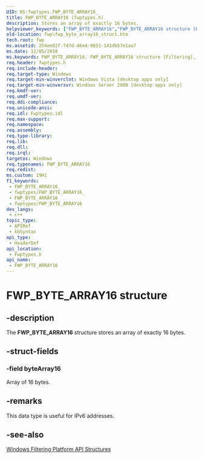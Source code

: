 ```yaml
---
UID: NS:fwptypes.FWP_BYTE_ARRAY16_
title: FWP_BYTE_ARRAY16 (fwptypes.h)
description: Stores an array of exactly 16 bytes.
helpviewer_keywords: ["FWP_BYTE_ARRAY16","FWP_BYTE_ARRAY16 structure [Filtering]","fwp.fwp_byte_array16_struct","fwptypes/FWP_BYTE_ARRAY16"]
old-location: fwp\fwp_byte_array16_struct.htm
tech.root: fwp
ms.assetid: 254ee02f-747d-46e4-9851-141db57e1aa7
ms.date: 12/05/2018
ms.keywords: FWP_BYTE_ARRAY16, FWP_BYTE_ARRAY16 structure [Filtering], fwp.fwp_byte_array16_struct, fwptypes/FWP_BYTE_ARRAY16
req.header: fwptypes.h
req.include-header: 
req.target-type: Windows
req.target-min-winverclnt: Windows Vista [desktop apps only]
req.target-min-winversvr: Windows Server 2008 [desktop apps only]
req.kmdf-ver: 
req.umdf-ver: 
req.ddi-compliance: 
req.unicode-ansi: 
req.idl: Fwptypes.idl
req.max-support: 
req.namespace: 
req.assembly: 
req.type-library: 
req.lib: 
req.dll: 
req.irql: 
targetos: Windows
req.typenames: FWP_BYTE_ARRAY16
req.redist: 
ms.custom: 19H1
f1_keywords:
 - FWP_BYTE_ARRAY16_
 - fwptypes/FWP_BYTE_ARRAY16_
 - FWP_BYTE_ARRAY16
 - fwptypes/FWP_BYTE_ARRAY16
dev_langs:
 - c++
topic_type:
 - APIRef
 - kbSyntax
api_type:
 - HeaderDef
api_location:
 - Fwptypes.h
api_name:
 - FWP_BYTE_ARRAY16
---
```


# FWP_BYTE_ARRAY16 structure


## -description

The <b>FWP_BYTE_ARRAY16</b> structure  stores an array of exactly 16 bytes.

## -struct-fields

### -field byteArray16

Array of 16 bytes.

## -remarks

This data type  is useful for IPv6 addresses.

## -see-also

<a href="https://docs.microsoft.com/windows/desktop/FWP/fwp-structs">Windows Filtering Platform  API Structures</a>

